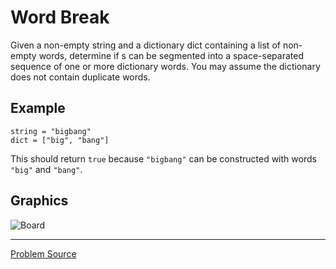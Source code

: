 # Word Break

Given a non-empty string and a dictionary dict containing a list of non-empty words, determine
if s can be segmented into a space-separated sequence of one or more dictionary words. You may
assume the dictionary does not contain duplicate words.

Example
-------

```text
string = "bigbang"
dict = ["big", "bang"]
```

This should return `true` because `"bigbang"` can be constructed with words `"big"` and `"bang"`.

Graphics
--------

![Board](https://user-images.githubusercontent.com/4989256/33211685-50065396-d128-11e7-9dbe-8a4be798c2dd.jpg)

---

[Problem Source](https://leetcode.com/problems/word-break/description/)